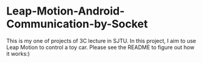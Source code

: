 # Leap-Motion-Android-Communication-by-Socket
This is my one of projects of 3C lecture in SJTU. In this project, I aim to use Leap Motion to control a toy car. Please see the README to figure out how it works:)
